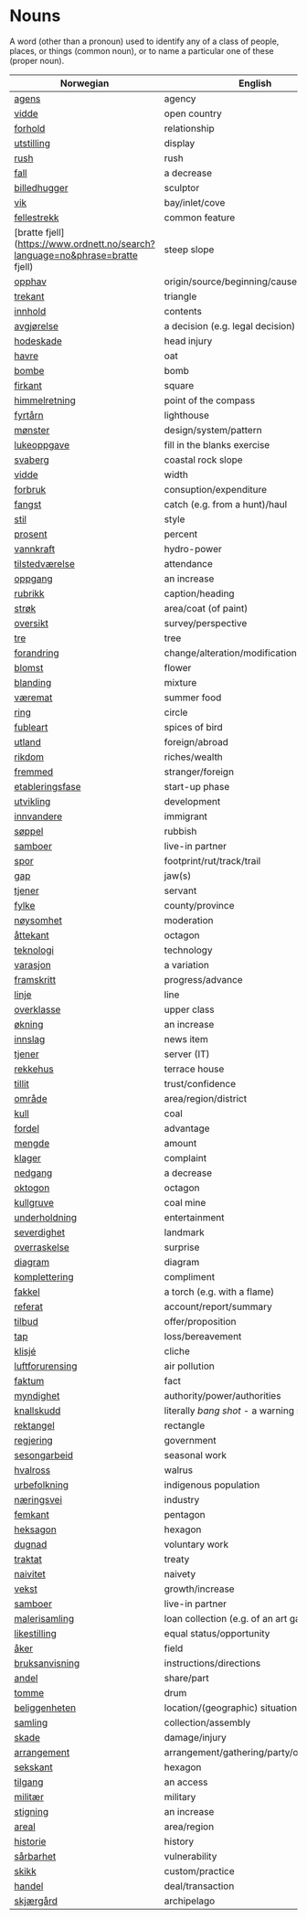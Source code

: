 # Nouns

A word (other than a pronoun) used to identify any of a class of people, places, or things (common noun), or to name a particular one of these (proper noun).

| Norwegian | English | Gender |
| --- | --- | --- |
| [agens](https://www.ordnett.no/search?language=no&phrase=agens) | agency | m |
| [vidde](https://www.ordnett.no/search?language=no&phrase=vidde) | open country | m |
| [forhold](https://www.ordnett.no/search?language=no&phrase=forhold) | relationship | i |
| [utstilling](https://www.ordnett.no/search?language=no&phrase=utstilling) | display | m |
| [rush](https://www.ordnett.no/search?language=no&phrase=rush) | rush | i |
| [fall](https://www.ordnett.no/search?language=no&phrase=fall) | a decrease | i |
| [billedhugger](https://www.ordnett.no/search?language=no&phrase=billedhugger) | sculptor | m |
| [vik](https://www.ordnett.no/search?language=no&phrase=vik) | bay/inlet/cove | m |
| [fellestrekk](https://www.ordnett.no/search?language=no&phrase=fellestrekk) | common feature | i |
| [bratte fjell](https://www.ordnett.no/search?language=no&phrase=bratte fjell) | steep slope | m |
| [opphav](https://www.ordnett.no/search?language=no&phrase=opphav) | origin/source/beginning/cause | i |
| [trekant](https://www.ordnett.no/search?language=no&phrase=trekant) | triangle | m |
| [innhold](https://www.ordnett.no/search?language=no&phrase=innhold) | contents | i |
| [avgjørelse](https://www.ordnett.no/search?language=no&phrase=avgjørelse) | a decision (e.g. legal decision) | m |
| [hodeskade](https://www.ordnett.no/search?language=no&phrase=hodeskade) | head injury | m |
| [havre](https://www.ordnett.no/search?language=no&phrase=havre) | oat | m |
| [bombe](https://www.ordnett.no/search?language=no&phrase=bombe) | bomb | m |
| [firkant](https://www.ordnett.no/search?language=no&phrase=firkant) | square | m |
| [himmelretning](https://www.ordnett.no/search?language=no&phrase=himmelretning) | point of the compass | m |
| [fyrtårn](https://www.ordnett.no/search?language=no&phrase=fyrtårn) | lighthouse | i |
| [mønster](https://www.ordnett.no/search?language=no&phrase=mønster) | design/system/pattern | i |
| [lukeoppgave](https://www.ordnett.no/search?language=no&phrase=lukeoppgave) | fill in the blanks exercise | m |
| [svaberg](https://www.ordnett.no/search?language=no&phrase=svaberg) | coastal rock slope | i |
| [vidde](https://www.ordnett.no/search?language=no&phrase=vidde) | width | m/f |
| [forbruk](https://www.ordnett.no/search?language=no&phrase=forbruk) | consuption/expenditure | i |
| [fangst](https://www.ordnett.no/search?language=no&phrase=fangst) | catch (e.g. from a hunt)/haul | m |
| [stil](https://www.ordnett.no/search?language=no&phrase=stil) | style | m |
| [prosent](https://www.ordnett.no/search?language=no&phrase=prosent) | percent | m |
| [vannkraft](https://www.ordnett.no/search?language=no&phrase=vannkraft) | hydro-power | m |
| [tilstedværelse](https://www.ordnett.no/search?language=no&phrase=tilstedværelse) | attendance | i |
| [oppgang](https://www.ordnett.no/search?language=no&phrase=oppgang) | an increase | m |
| [rubrikk](https://www.ordnett.no/search?language=no&phrase=rubrikk) | caption/heading | m |
| [strøk](https://www.ordnett.no/search?language=no&phrase=strøk) | area/coat (of paint) | i |
| [oversikt](https://www.ordnett.no/search?language=no&phrase=oversikt) | survey/perspective | m |
| [tre](https://www.ordnett.no/search?language=no&phrase=tre) | tree | i |
| [forandring](https://www.ordnett.no/search?language=no&phrase=forandring) | change/alteration/modification | m |
| [blomst](https://www.ordnett.no/search?language=no&phrase=blomst) | flower | m |
| [blanding](https://www.ordnett.no/search?language=no&phrase=blanding) | mixture | m |
| [væremat](https://www.ordnett.no/search?language=no&phrase=væremat) | summer food | m |
| [ring](https://www.ordnett.no/search?language=no&phrase=ring) | circle | m |
| [fubleart](https://www.ordnett.no/search?language=no&phrase=fubleart) | spices of bird | m/f |
| [utland](https://www.ordnett.no/search?language=no&phrase=utland) | foreign/abroad | m |
| [rikdom](https://www.ordnett.no/search?language=no&phrase=rikdom) | riches/wealth | m |
| [fremmed](https://www.ordnett.no/search?language=no&phrase=fremmed) | stranger/foreign | m |
| [etableringsfase](https://www.ordnett.no/search?language=no&phrase=etableringsfase) | start-up phase | m |
| [utvikling](https://www.ordnett.no/search?language=no&phrase=utvikling) | development | m |
| [innvandere](https://www.ordnett.no/search?language=no&phrase=innvandere) | immigrant | m |
| [søppel](https://www.ordnett.no/search?language=no&phrase=søppel) | rubbish | i |
| [samboer](https://www.ordnett.no/search?language=no&phrase=samboer) | live-in partner | m |
| [spor](https://www.ordnett.no/search?language=no&phrase=spor) | footprint/rut/track/trail | i |
| [gap](https://www.ordnett.no/search?language=no&phrase=gap) | jaw(s) | m |
| [tjener](https://www.ordnett.no/search?language=no&phrase=tjener) | servant | m |
| [fylke](https://www.ordnett.no/search?language=no&phrase=fylke) | county/province | i |
| [nøysomhet](https://www.ordnett.no/search?language=no&phrase=nøysomhet) | moderation | m |
| [åttekant](https://www.ordnett.no/search?language=no&phrase=åttekant) | octagon | m |
| [teknologi](https://www.ordnett.no/search?language=no&phrase=teknologi) | technology | m |
| [varasjon](https://www.ordnett.no/search?language=no&phrase=varasjon) | a variation | m |
| [framskritt](https://www.ordnett.no/search?language=no&phrase=framskritt) | progress/advance | i |
| [linje](https://www.ordnett.no/search?language=no&phrase=linje) | line | m |
| [overklasse](https://www.ordnett.no/search?language=no&phrase=overklasse) | upper class | m |
| [økning](https://www.ordnett.no/search?language=no&phrase=økning) | an increase | m |
| [innslag](https://www.ordnett.no/search?language=no&phrase=innslag) | news item | i |
| [tjener](https://www.ordnett.no/search?language=no&phrase=tjener) | server (IT) | m |
| [rekkehus](https://www.ordnett.no/search?language=no&phrase=rekkehus) | terrace house | i |
| [tillit](https://www.ordnett.no/search?language=no&phrase=tillit) | trust/confidence | m |
| [område](https://www.ordnett.no/search?language=no&phrase=område) | area/region/district | i |
| [kull](https://www.ordnett.no/search?language=no&phrase=kull) | coal | i |
| [fordel](https://www.ordnett.no/search?language=no&phrase=fordel) | advantage | m |
| [mengde](https://www.ordnett.no/search?language=no&phrase=mengde) | amount | m |
| [klager](https://www.ordnett.no/search?language=no&phrase=klager) | complaint | m |
| [nedgang](https://www.ordnett.no/search?language=no&phrase=nedgang) | a decrease | m |
| [oktogon](https://www.ordnett.no/search?language=no&phrase=oktogon) | octagon | m |
| [kullgruve](https://www.ordnett.no/search?language=no&phrase=kullgruve) | coal mine | m |
| [underholdning](https://www.ordnett.no/search?language=no&phrase=underholdning) | entertainment | m |
| [severdighet](https://www.ordnett.no/search?language=no&phrase=severdighet) | landmark | m |
| [overraskelse](https://www.ordnett.no/search?language=no&phrase=overraskelse) | surprise | m |
| [diagram](https://www.ordnett.no/search?language=no&phrase=diagram) | diagram | i |
| [komplettering](https://www.ordnett.no/search?language=no&phrase=komplettering) | compliment | m |
| [fakkel](https://www.ordnett.no/search?language=no&phrase=fakkel) | a torch (e.g. with a flame) | m |
| [referat](https://www.ordnett.no/search?language=no&phrase=referat) | account/report/summary | i |
| [tilbud](https://www.ordnett.no/search?language=no&phrase=tilbud) | offer/proposition | i |
| [tap](https://www.ordnett.no/search?language=no&phrase=tap) | loss/bereavement | i |
| [klisjé](https://www.ordnett.no/search?language=no&phrase=klisjé) | cliche | m |
| [luftforurensing](https://www.ordnett.no/search?language=no&phrase=luftforurensing) | air pollution | m |
| [faktum](https://www.ordnett.no/search?language=no&phrase=faktum) | fact | i |
| [myndighet](https://www.ordnett.no/search?language=no&phrase=myndighet) | authority/power/authorities | m |
| [knallskudd](https://www.ordnett.no/search?language=no&phrase=knallskudd) | literally _bang shot_ - a warning shot gun | i |
| [rektangel](https://www.ordnett.no/search?language=no&phrase=rektangel) | rectangle | i |
| [regjering](https://www.ordnett.no/search?language=no&phrase=regjering) | government | m |
| [sesongarbeid](https://www.ordnett.no/search?language=no&phrase=sesongarbeid) | seasonal work | i |
| [hvalross](https://www.ordnett.no/search?language=no&phrase=hvalross) | walrus | m |
| [urbefolkning](https://www.ordnett.no/search?language=no&phrase=urbefolkning) | indigenous population | m |
| [næringsvei](https://www.ordnett.no/search?language=no&phrase=næringsvei) | industry | m |
| [femkant](https://www.ordnett.no/search?language=no&phrase=femkant) | pentagon | m |
| [heksagon](https://www.ordnett.no/search?language=no&phrase=heksagon) | hexagon | m |
| [dugnad](https://www.ordnett.no/search?language=no&phrase=dugnad) | voluntary work | m |
| [traktat](https://www.ordnett.no/search?language=no&phrase=traktat) | treaty | m |
| [naivitet](https://www.ordnett.no/search?language=no&phrase=naivitet) | naivety | m |
| [vekst](https://www.ordnett.no/search?language=no&phrase=vekst) | growth/increase | m |
| [samboer](https://www.ordnett.no/search?language=no&phrase=samboer) | live-in partner | m |
| [malerisamling](https://www.ordnett.no/search?language=no&phrase=malerisamling) | loan collection (e.g. of an art gallery) | m |
| [likestilling](https://www.ordnett.no/search?language=no&phrase=likestilling) | equal status/opportunity | m |
| [åker](https://www.ordnett.no/search?language=no&phrase=åker) | field | m |
| [bruksanvisning](https://www.ordnett.no/search?language=no&phrase=bruksanvisning) | instructions/directions | m |
| [andel](https://www.ordnett.no/search?language=no&phrase=andel) | share/part | m |
| [tomme](https://www.ordnett.no/search?language=no&phrase=tomme) | drum | m |
| [beliggenheten](https://www.ordnett.no/search?language=no&phrase=beliggenheten) | location/(geographic) situation | m/f |
| [samling](https://www.ordnett.no/search?language=no&phrase=samling) | collection/assembly | m |
| [skade](https://www.ordnett.no/search?language=no&phrase=skade) | damage/injury | m |
| [arrangement](https://www.ordnett.no/search?language=no&phrase=arrangement) | arrangement/gathering/party/organisation | i |
| [sekskant](https://www.ordnett.no/search?language=no&phrase=sekskant) | hexagon | m |
| [tilgang](https://www.ordnett.no/search?language=no&phrase=tilgang) | an access | i |
| [militær](https://www.ordnett.no/search?language=no&phrase=militær) | military | m |
| [stigning](https://www.ordnett.no/search?language=no&phrase=stigning) | an increase | m |
| [areal](https://www.ordnett.no/search?language=no&phrase=areal) | area/region | i |
| [historie](https://www.ordnett.no/search?language=no&phrase=historie) | history | m/f |
| [sårbarhet](https://www.ordnett.no/search?language=no&phrase=sårbarhet) | vulnerability | m |
| [skikk](https://www.ordnett.no/search?language=no&phrase=skikk) | custom/practice | m |
| [handel](https://www.ordnett.no/search?language=no&phrase=handel) | deal/transaction | m |
| [skjærgård](https://www.ordnett.no/search?language=no&phrase=skjærgård) | archipelago | m |

